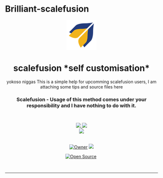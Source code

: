 # Brilliant-scalefusion

 





<p align="center">
<a href="https://github.com/ShidoItsuka2006/Brilliant-scalefusion">
    <img src="ce81688c-9af2-472a-9e2f-8e8eed258bcd.png">
  </a>

<h1 align="center"> scalefusion *self customisation*
</h1>

<p align="center"> 
yokoso niggas
This is a simple help for upcomming scalefusion users, I am attaching some tips and source files here

<h3 align="center"> Scalefusion - Usage of this method comes under your responsibility and I have nothing to do with it.
</h4>

<br>

<p align="center">
  <a href="https://github.com/ShidoItsuka2006/Brilliant-scalefusion/fork">
    <img src="https://img.shields.io/github/forks/ShidoItsuka2006/Brillian-scalefusion?label=Fork&style=social">
    
    
  <a href="https://github.com/ShidoItsuka2006/Brilliant-scalefusion/stargazers">
    <img src="https://img.shields.io/github/stars/ShidoItsuka2006/Brilliant-scalefusion?style=social">
  </a>

<br>

<a href="https://github.com/ShidoItsuka2006/Brilliant-scalefusion">
    <img src= "https://wallpapers.com/images/featured-full/rem-nfohyw3eig0e1zyw.jpg"> 
  </a>
  <br><br>
  
<p align="center">
<a href="https://github.com/ShidoItsuka2006"><img title="Owner" src="https://img.shields.io/badge/Owner-Myself-white.svg?style=for-the-badge&logo=github" width="170px"></a>

 <a href="https://github.com/ShidoItsuka2006/Brilliant-scalefusion/blob/main/LICENSE">
  
<img src='https://img.shields.io/github/license/ShidoItsuka2006/Brillian-scalefusion?color=%231e81b0&style=for-the-badge' width="114px">

<p align="center">
<a href="https://github.com/ShidoItsuka2006"><img title="Open Source" src="https://img.shields.io/badge/Open%20Source-YES-green.svg?style=for-the-badge" width="150px"></a>
<a href="https://github.com/ShidoItsuka2006"><img title="" src="https://img.shields.io/badge/Maintained-If possible-green.svg?style=for-the-badge" width="143px"></a>
</p>
<br>

---
 <br>
 
 
